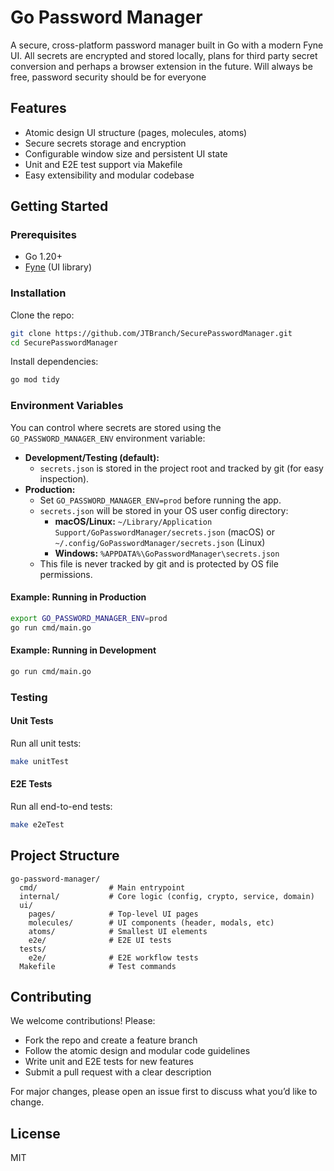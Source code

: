 # Go Password Manager

A secure, cross-platform password manager built in Go with a modern Fyne UI. All secrets are encrypted and stored locally, plans for third party secret conversion and perhaps a browser extension in the future. Will always be free, password security should be for everyone

## Features

- Atomic design UI structure (pages, molecules, atoms)
- Secure secrets storage and encryption
- Configurable window size and persistent UI state
- Unit and E2E test support via Makefile
- Easy extensibility and modular codebase

## Getting Started

### Prerequisites

- Go 1.20+
- [Fyne](https://fyne.io/) (UI library)

### Installation

Clone the repo:

```sh
git clone https://github.com/JTBranch/SecurePasswordManager.git
cd SecurePasswordManager
```

Install dependencies:

```sh
go mod tidy
```

### Environment Variables

You can control where secrets are stored using the `GO_PASSWORD_MANAGER_ENV` environment variable:

- **Development/Testing (default):**
  - `secrets.json` is stored in the project root and tracked by git (for easy inspection).
- **Production:**
  - Set `GO_PASSWORD_MANAGER_ENV=prod` before running the app.
  - `secrets.json` will be stored in your OS user config directory:
    - **macOS/Linux:** `~/Library/Application Support/GoPasswordManager/secrets.json` (macOS) or `~/.config/GoPasswordManager/secrets.json` (Linux)
    - **Windows:** `%APPDATA%\GoPasswordManager\secrets.json`
  - This file is never tracked by git and is protected by OS file permissions.

#### Example: Running in Production

```sh
export GO_PASSWORD_MANAGER_ENV=prod
go run cmd/main.go
```

#### Example: Running in Development

```sh
go run cmd/main.go
```

### Testing

#### Unit Tests

Run all unit tests:

```sh
make unitTest
```

#### E2E Tests

Run all end-to-end tests:

```sh
make e2eTest
```

## Project Structure

```
go-password-manager/
  cmd/                # Main entrypoint
  internal/           # Core logic (config, crypto, service, domain)
  ui/
    pages/            # Top-level UI pages
    molecules/        # UI components (header, modals, etc)
    atoms/            # Smallest UI elements
    e2e/              # E2E UI tests
  tests/
    e2e/              # E2E workflow tests
  Makefile            # Test commands
```

## Contributing

We welcome contributions! Please:

- Fork the repo and create a feature branch
- Follow the atomic design and modular code guidelines
- Write unit and E2E tests for new features
- Submit a pull request with a clear description

For major changes, please open an issue first to discuss what you’d like to change.

## License

MIT

